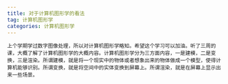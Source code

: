 ```yaml
---
title: 对于计算机图形学的看法
tag: 计算机图形学
categories: 计算机图形学
---
```


    上个学期学过数字图像处理，所以对计算机图形学略知。希望这个学习可以加油。听了三周的课，大概了解了计算机图形学的大概内容。计算机图形学分为三方面内容，一是建模，二是变换，三是渲染。所谓建模，就是将一个现实中的物体或者想象出来的物体做成一个模型，使得计算机能够识别。所谓变换，就是将空间中的实体变换到屏幕上。所谓渲染，就是在屏幕上显示出来一些场景。